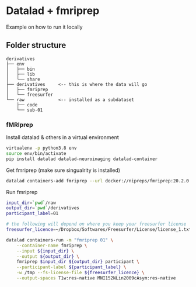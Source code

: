 # Datalad + fmriprep

Example on how to run it locally

## Folder structure

```
derivatives
├── env
│   ├── bin
│   ├── lib
│   └── share
├── derivatives     <-- this is where the data will go
│   ├── fmriprep
│   └── freesurfer
└── raw             <-- installed as a subdataset
    ├── code
    └── sub-01
```

### fMRIprep

Install datalad & others in a virtual environment

```bash
virtualenv -p python3.8 env
source env/bin/activate
pip install datalad datalad-neuroimaging datalad-container
```

Get fmriprep (make sure singualrity is installed)

```bash
datalad containers-add fmriprep --url docker://nipreps/fmriprep:20.2.0
```

Run fmriprep

```bash
input_dir=`pwd`/raw
output_dir=`pwd`/derivatives
participant_label=01

# the following will depend on where you keep your freesurfer license
freesurfer_licence=~/Dropbox/Softwares/Freesurfer/License/license_1.txt

datalad containers-run -m "fmriprep 01" \
	--container-name fmriprep \
	--input ${input_dir} \
	--output ${output_dir} \
    fmriprep $input_dir ${output_dir} participant \
	--participant-label ${participant_label} \
	-w /tmp --fs-license-file ${freesurfer_licence} \
    --output-spaces T1w:res-native MNI152NLin2009cAsym:res-native
```
